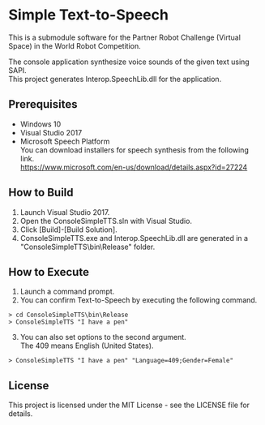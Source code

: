 # Simple Text-to-Speech
This is a submodule software for the Partner Robot Challenge (Virtual Space) in the World Robot Competition.

The console application synthesize voice sounds of the given text using SAPI.  
This project generates Interop.SpeechLib.dll for the application.


## Prerequisites

- Windows 10
- Visual Studio 2017
- Microsoft Speech Platform  
    You can download installers for speech synthesis from the following link.  
    https://www.microsoft.com/en-us/download/details.aspx?id=27224

## How to Build

1. Launch Visual Studio 2017.
2. Open the ConsoleSimpleTTS.sln with Visual Studio.
3. Click [Build]-[Build Solution].
4. ConsoleSimpleTTS.exe and Interop.SpeechLib.dll are generated in a "ConsoleSimpleTTS\bin\Release" folder.

## How to Execute

1. Launch a command prompt.
2. You can confirm Text-to-Speech by executing the following command.  
```
> cd ConsoleSimpleTTS\bin\Release
> ConsoleSimpleTTS "I have a pen"
```
3. You can also set options to the second argument.  
The 409 means English (United States).  
```
> ConsoleSimpleTTS "I have a pen" "Language=409;Gender=Female"
```


## License

This project is licensed under the MIT License - see the LICENSE file for details.

